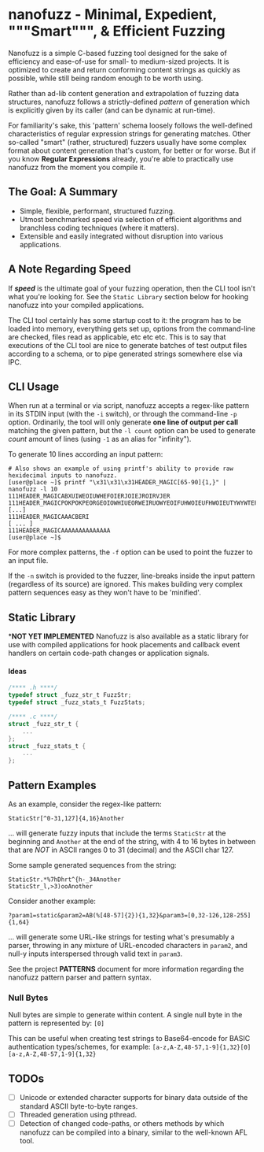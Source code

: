 # nanofuzz - Minimal, Expedient, """Smart""", & Efficient Fuzzing

Nanofuzz is a simple C-based fuzzing tool designed for the sake of efficiency and ease-of-use for small- to medium-sized projects.
It is optimized to create and return conforming content strings as quickly as possible, while still being random enough
to be worth using.

Rather than ad-lib content generation and extrapolation of fuzzing data structures, nanofuzz follows a strictly-defined
_pattern_ of generation which is explicitly given by its caller (and can be dynamic at run-time).

For familiarity's sake, this 'pattern' schema loosely follows the well-defined characteristics of regular expression
strings for generating matches. Other so-called "smart" (rather, structured) fuzzers usually have some complex format
about content generation that's custom, for better or for worse. But if you know **Regular Expressions** already, you're
able to practically use nanofuzz from the moment you compile it.


## The Goal: A Summary

- Simple, flexible, performant, structured fuzzing.
- Utmost benchmarked speed via selection of efficient algorithms and branchless coding techniques (where it matters).
- Extensible and easily integrated without disruption into various applications.


## A Note Regarding Speed

If ***speed*** is the ultimate goal of your fuzzing operation, then the CLI tool isn't what you're looking for. See the
`Static Library` section below for hooking nanofuzz into your compiled applications.

The CLI tool certainly has some startup cost to it: the program has to be loaded into memory, everything gets set up, options
from the command-line are checked, files read as applicable, etc etc etc. This is to say that executions of the CLI tool
are nice to generate batches of test output files according to a schema, or to pipe generated strings somewhere else via IPC.


## CLI Usage

When run at a terminal or via script, nanofuzz accepts a regex-like pattern in its STDIN input (with the `-i` switch), or through the
command-line `-p` option. Ordinarily, the tool will only generate __one line of output per call__ matching the
given pattern, but the `-l count` option can be used to generate _count_ amount of lines (using `-1` as an alias for "infinity").

To generate 10 lines according an input pattern:
```
# Also shows an example of using printf's ability to provide raw hexidecimal inputs to nanofuzz.
[user@place ~]$ printf "\x31\x31\x31HEADER_MAGIC[65-90]{1,}" | nanofuzz -l 10
111HEADER_MAGICABXUIWEOIUWHEFOIERJOIEJROIRVJER
111HEADER_MAGICPOKPOKPEORGEOIOWHIUEORWEIRUOWYEOIFUHWOIEUFHWOIEUTYWYWTEFDTWRQAQATQRFDWUEYFGWIEUFHIWEU [...]
111HEADER_MAGICAAACBERI
[ ... ]
111HEADER_MAGICAAAAAAAAAAAAAA
[user@place ~]$
```

For more complex patterns, the `-f` option can be used to point the fuzzer to an input file.

If the `-n` switch is provided to the fuzzer, line-breaks inside the input pattern (regardless of its source) are ignored.
This makes building very complex pattern sequences easy as they won't have to be 'minified'.


## Static Library

***NOT YET IMPLEMENTED** Nanofuzz is also available as a static library for use with compiled applications for hook
placements and callback event handlers on certain code-path changes or application signals.

#### Ideas
```c
/**** .h ****/
typedef struct _fuzz_str_t FuzzStr;
typedef struct _fuzz_stats_t FuzzStats;

/**** .c ****/
struct _fuzz_str_t {
    ...
};
struct _fuzz_stats_t {
    ...
};
```


## Pattern Examples

As an example, consider the regex-like pattern:
```
StaticStr[^0-31,127]{4,16}Another
```

... will generate fuzzy inputs that include the terms `StaticStr` at the beginning and `Another` at the end of the
string, with 4 to 16 bytes in between that are _NOT_ in ASCII ranges 0 to 31 (decimal) and the ASCII char 127.

Some sample generated sequences from the string:
```
StaticStr.*%7hDhrt^{h-_34Another
StaticStr_l,>3)ooAnother
```

Consider another example:
```
?param1=static&param2=AB(%[48-57]{2}){1,32}&param3=[0,32-126,128-255]{1,64}
```

... will generate some URL-like strings for testing what's presumably a parser, throwing in any mixture of URL-encoded
characters in `param2`, and null-y inputs interspersed through valid text in `param3`.

See the project **PATTERNS** document for more information regarding the nanofuzz pattern parser and pattern syntax.


### Null Bytes

Null bytes are simple to generate within content. A single null byte in the pattern is represented by: `[0]`

This can be useful when creating test strings to Base64-encode for BASIC authentication types/schemes,
for example: `[a-z,A-Z,48-57,1-9]{1,32}[0][a-z,A-Z,48-57,1-9]{1,32}`


## TODOs
- [ ] Unicode or extended character supports for binary data outside of the standard ASCII byte-to-byte ranges.
- [ ] Threaded generation using pthread.
- [ ] Detection of changed code-paths, or others methods by which nanofuzz can be compiled into a binary,
similar to the well-known AFL tool.
